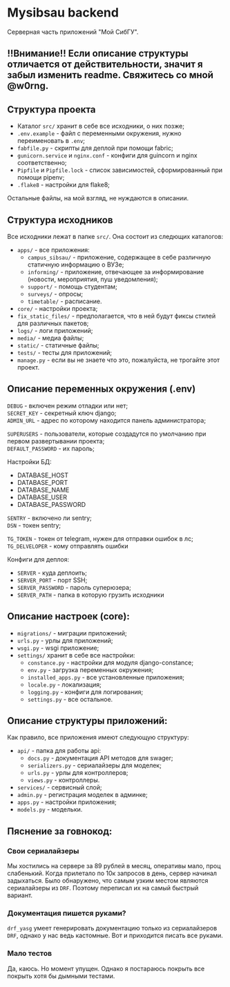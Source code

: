 # Mysibsau backend
Серверная часть приложений "Мой СибГУ".  

## !!Внимание!! Если описание структуры отличается от действительности, значит я забыл изменить readme. Свяжитесь со мной @w0rng.

## Структура проекта
- Каталог `src/` хранит в себе все исходники, о них позже;  
- `.env.example` - файл с переменными окружения, нужно переименовать в `.env`;  
- `fabfile.py` - скрипты для деплой при помощи fabric;  
- `gunicorn.service` и `nginx.conf` - конфиги для guincorn и nginx соответственно;  
- `Pipfile` и `Pipfile.lock` - список зависимостей, сформированный при помощи pipenv;  
- `.flake8` - настройки для flake8;  

Остальные файлы, на мой взгляд, не нуждаются в описании.

## Структура исходников
Все исходники лежат в папке `src/`. Она состоит из следющих каталогов:  
- `apps/` - все приложения:
    - `campus_sibsau/` - приложение, содержащее в себе различную статичную информацию о ВУЗе;  
    - `informing/` - приложение, отвечающее за информирование (новости, мероприятия, пуш уведомления);  
    - `support/` - помощь студентам;  
    - `surveys/` - опросы;  
    - `timetable/` - расписание.  
- `core/` - настройки проекта;  
- `fix_static_files/` - предполагается, что в ней будут фиксы стилей для различных пакетов;  
- `logs/` - логи приложений;  
- `media/` - медиа файлы;  
- `static/` - статичные файлы;  
- `tests/` - тесты для приложений;  
- `manage.py` - если вы не знаете что это, пожалуйста, не трогайте этот проект.

## Описание переменных окружения (.env)
`DEBUG` - включен режим отладки или нет;  
`SECRET_KEY` - секретный ключ django;  
`ADMIN_URL` - адрес по которому находится панель администратора;  

`SUPERUSERS` - пользователи, которые создадутся по умолчанию при первом развертывании проекта;  
`DEFAULT_PASSWORD` - их пароль;  

Настройки БД:  
- DATABASE_HOST  
- DATABASE_PORT  
- DATABASE_NAME  
- DATABASE_USER  
- DATABASE_PASSWORD  

`SENTRY` - включено ли sentry;  
`DSN` - токен sentry;

`TG_TOKEN` - токен от telegram, нужен для отправки ошибок в лс;
`TG_DELVELOPER` - кому отправлять ошибки

Конфиги для деплоя:  
- `SERVER` - куда деплоить;  
- `SERVER_PORT` - порт SSH;  
- `SERVER_PASSWORD` - пароль суперюзера;  
- `SERVER_PATH` - папка в которую грузить исходники

## Описание настроек (core):
- `migrations/` - миграции приложений;  
- `urls.py` - урлы для приложений;  
- `wsgi.py` - wsgi приложение;  
- `settings/` хранит в себе все настройки:  
    - `constance.py` - настройки для модуля django-constance;  
    - `env.py` - загрузка переменных окружения;  
    - `installed_apps.py` - все установленные приложения;  
    - `locale.py` - локализация;  
    - `logging.py` - конфиги для логирования;  
    - `settings.py` - все остальное.  

## Описание структуры приложений:
Как правило, все приложения имеют следующую структуру:
- `api/` - папка для работы api:
    - `docs.py` - документация API методов для swager; 
    - `serializers.py` - сериалайзеры для моделек;  
    - `urls.py` - урлы для контроллеров;  
    - `views.py` - контроллеры.  
- `services/` - сервисный слой;  
- `admin.py` - регистрация моделек в админке;  
- `apps.py` - настройки приложения;  
- `models.py` - модельки.  

## Пяснение за говнокод:
### Свои сериалайзеры
Мы хостились на сервере за 89 рублей в месяц, оперативы мало, проц слабенький. Когда прилетало по 10к запросов в день, сервер начинал задыхаться. Было обнаружено, что самым узким местом являются сериалайзеры из `DRF`. Поэтому переписал их на самый быстрый вариант.  

### Документация пишется руками?
`drf_yasg` умеет генерировать документацию только из сериалайзеров `DRF`, однако у нас ведь кастомные. Вот и приходится писать все руками.

### Мало тестов
Да, каюсь. Но момент упущен. Однако я постараюсь покрыть все покрыть хотя бы дымными тестами.